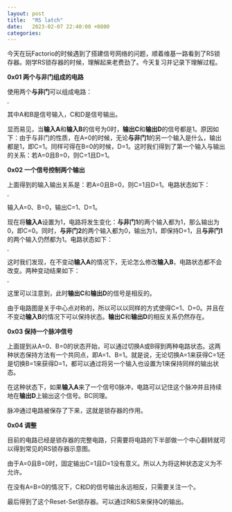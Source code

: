 ```yaml
---
layout: post
title:  "RS latch"
date:   2023-02-07 22:40:00 +0800
categories:
---
```


今天在玩Factorio的时候遇到了搭建信号网络的问题，顺着维基一路看到了RS锁存器。刚学RS锁存器的时候，理解起来老费劲了。今天复习并记录下理解过程。

**0x01 两个与非门组成的电路**

使用两个**与非门**可以组成电路：

<img src="https://upload.wikimedia.org/wikipedia/commons/3/3f/Placeholder_view_vector.svg" style="zoom:25%;" />

其中A和B是信号输入，C和D是信号输出。

显而易见，当**输入A**和**输入B**的信号为0时，**输出C**和**输出D**的信号都是1。原因如下：由于与非门的性质，在A=0的时候，无论**与非门1**的另一个输入是什么，输出都是1，即C=1。同样可得在B=0的时候，D=1。这时我们得到了第一个输入与输出的关系：若A=0且B=0，则C=1且D=1。

**0x02 一个信号控制两个输出**

上面得到的输入输出关系是：若A=0且B=0，则C=1且D=1。电路状态如下：

<img src="https://upload.wikimedia.org/wikipedia/commons/3/3f/Placeholder_view_vector.svg" style="zoom:25%;" />

输入A=0、B=0，输出C=1、D=1。

现在将**输入A**设置为1，电路将发生变化：**与非门1**的两个输入都为1，那么输出为0，即C=0。同时，**与非门2**的两个输入都为0，输出为1，即保持D=1，且**与非门1**的两个输入仍然都为1。电路状态如下：

<img src="https://upload.wikimedia.org/wikipedia/commons/3/3f/Placeholder_view_vector.svg" style="zoom:25%;" />

这时我们发现，在不变动**输入A**的情况下，无论怎么修改**输入B**，电路状态都不会改变。两种变动结果如下：

<img src="https://upload.wikimedia.org/wikipedia/commons/3/3f/Placeholder_view_vector.svg" style="zoom:25%;" />

这里可以注意到，此时**输出C**和**输出D**的信号是相反的。

由于电路图是关于中心点对称的，所以可以以同样的方式使得C=1、D=0。并且在不变动**输入B**的情况下可以保持状态。**输出C**和**输出D**的相反关系仍然存在。

**0x03 保持一个脉冲信号**

上面提到从A=0、B=0的状态开始，可以通过切换A或B得到两种电路状态。这两种状态保持方法有一个共同点，即A=1、B=1。就是说，无论切换A=1来获得C=1还是切换B=1来获得D=1，都可以通过将另一个输入也设置为1来保持同样的输出状态。

在这种状态下，如果**输入A**来了一个信号0脉冲，电路可以记住这个脉冲并且持续地在**输出D**上输出这个信号。BC同理。

脉冲通过电路被保存了下来，这就是锁存器的作用。

**0x04 调整**

目前的电路已经是锁存器的完整电路，只需要将电路的下半部做一个中心翻转就可以得到常见的RS锁存器示意图。

由于A=0且B=0时，固定输出C=1且D=1没有意义。所以人为将这种状态定义为不允许。

在没有A=B=0的情况下，C和D的信号输出永远相反，只需要关注一个。

最后得到了这个Reset-Set锁存器。可以通过R和S来保持Q的输出。
